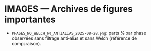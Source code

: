 # IMAGES — Archives de figures importantes

- `PHASES_NO_WELCH_NO_ANTIALIAS_2025-08-28.png`: parts % par phase observées sans filtrage anti‑alias et sans Welch (référence de comparaison).


